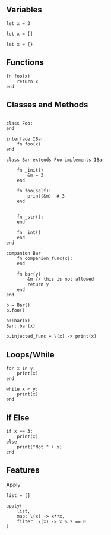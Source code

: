 

## Variables

```
let x = 3

let x = []

let x = {}
```

## Functions 

```
fn foo(x)
    return x
end
```

## Classes and Methods

```

class Foo:
end

interface IBar:
    fn foo(x)
end

class Bar extends Foo implements IBar

    fn _init() 
        &m = 3
    end
    
    fn foo(self):
        print(&m)  # 3
    end
    
    
    fn _str():
    end
    
    fn _int()
    end
end

companion Bar
    fn companion_func(x):
    end
    
    fn bar(y)
        &m // this is not allowed
        return y
    end
end

b = Bar()
b.foo()

b::bar(x)
Bar::bar(x)

b.injected_func = \(x) -> print(x)
```

## Loops/While

```
for x in y:
    print(x)
end
```

```
while x < y:
    print(x)
end
```

## If Else

```
if x == 3:
    print(x)
else
    print("Not " + x)
end
```


## Features


Apply


```
list = []

apply(
    list,
    map: \(x) -> x**x,
    filter: \(x) -> x % 2 == 0
)

```

```
```
